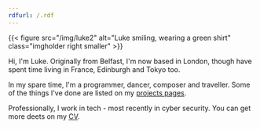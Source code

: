 ```yaml
---
rdfurl: /.rdf
---
```


{{< figure src="/img/luke2" alt="Luke smiling, wearing a green shirt" class="imgholder right smaller" >}}

Hi, I'm Luke.  Originally from Belfast, I'm now based in London, though have spent time living in France, Edinburgh and Tokyo too.

In my spare time, I'm a programmer, dancer, composer and traveller.  Some of the things I've done are listed on my [projects pages](/projects).

Professionally, I work in tech - most recently in cyber security.  You can get more deets on my [CV](/cv).